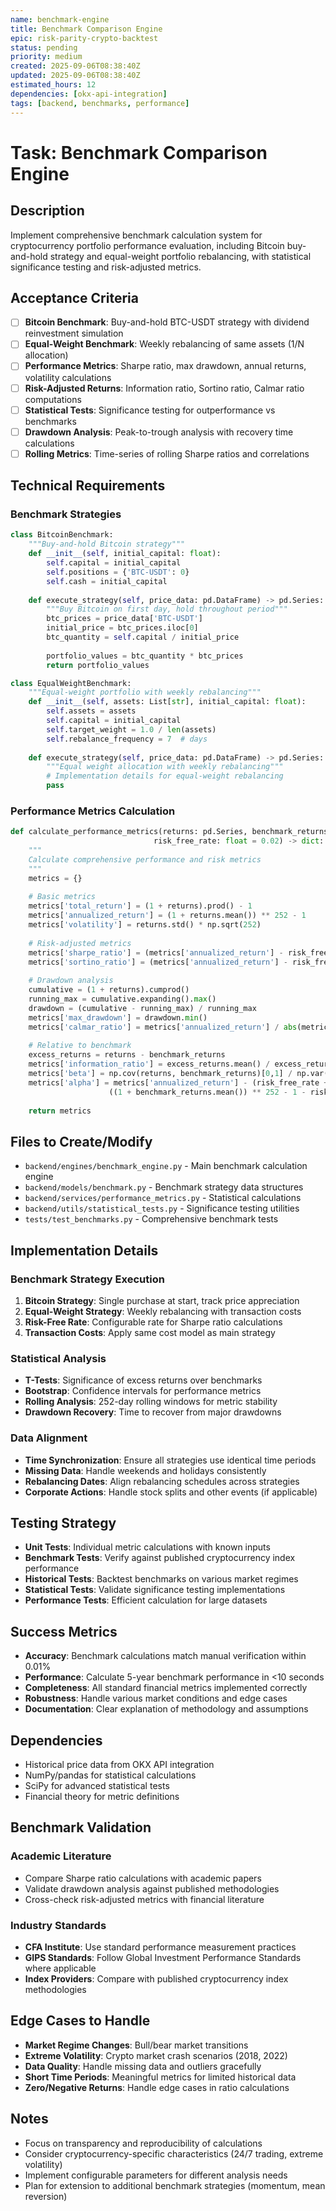 ```yaml
---
name: benchmark-engine
title: Benchmark Comparison Engine
epic: risk-parity-crypto-backtest
status: pending
priority: medium
created: 2025-09-06T08:38:40Z
updated: 2025-09-06T08:38:40Z
estimated_hours: 12
dependencies: [okx-api-integration]
tags: [backend, benchmarks, performance]
---
```


# Task: Benchmark Comparison Engine

## Description
Implement comprehensive benchmark calculation system for cryptocurrency portfolio performance evaluation, including Bitcoin buy-and-hold strategy and equal-weight portfolio rebalancing, with statistical significance testing and risk-adjusted metrics.

## Acceptance Criteria
- [ ] **Bitcoin Benchmark**: Buy-and-hold BTC-USDT strategy with dividend reinvestment simulation
- [ ] **Equal-Weight Benchmark**: Weekly rebalancing of same assets (1/N allocation)
- [ ] **Performance Metrics**: Sharpe ratio, max drawdown, annual returns, volatility calculations
- [ ] **Risk-Adjusted Returns**: Information ratio, Sortino ratio, Calmar ratio computations
- [ ] **Statistical Tests**: Significance testing for outperformance vs benchmarks
- [ ] **Drawdown Analysis**: Peak-to-trough analysis with recovery time calculations
- [ ] **Rolling Metrics**: Time-series of rolling Sharpe ratios and correlations

## Technical Requirements
### Benchmark Strategies
```python
class BitcoinBenchmark:
    """Buy-and-hold Bitcoin strategy"""
    def __init__(self, initial_capital: float):
        self.capital = initial_capital
        self.positions = {'BTC-USDT': 0}
        self.cash = initial_capital
    
    def execute_strategy(self, price_data: pd.DataFrame) -> pd.Series:
        """Buy Bitcoin on first day, hold throughout period"""
        btc_prices = price_data['BTC-USDT']
        initial_price = btc_prices.iloc[0]
        btc_quantity = self.capital / initial_price
        
        portfolio_values = btc_quantity * btc_prices
        return portfolio_values

class EqualWeightBenchmark:
    """Equal-weight portfolio with weekly rebalancing"""
    def __init__(self, assets: List[str], initial_capital: float):
        self.assets = assets
        self.capital = initial_capital
        self.target_weight = 1.0 / len(assets)
        self.rebalance_frequency = 7  # days
    
    def execute_strategy(self, price_data: pd.DataFrame) -> pd.Series:
        """Equal weight allocation with weekly rebalancing"""
        # Implementation details for equal-weight rebalancing
        pass
```

### Performance Metrics Calculation
```python
def calculate_performance_metrics(returns: pd.Series, benchmark_returns: pd.Series, 
                                risk_free_rate: float = 0.02) -> dict:
    """
    Calculate comprehensive performance and risk metrics
    """
    metrics = {}
    
    # Basic metrics
    metrics['total_return'] = (1 + returns).prod() - 1
    metrics['annualized_return'] = (1 + returns.mean()) ** 252 - 1
    metrics['volatility'] = returns.std() * np.sqrt(252)
    
    # Risk-adjusted metrics
    metrics['sharpe_ratio'] = (metrics['annualized_return'] - risk_free_rate) / metrics['volatility']
    metrics['sortino_ratio'] = (metrics['annualized_return'] - risk_free_rate) / downside_deviation(returns)
    
    # Drawdown analysis
    cumulative = (1 + returns).cumprod()
    running_max = cumulative.expanding().max()
    drawdown = (cumulative - running_max) / running_max
    metrics['max_drawdown'] = drawdown.min()
    metrics['calmar_ratio'] = metrics['annualized_return'] / abs(metrics['max_drawdown'])
    
    # Relative to benchmark
    excess_returns = returns - benchmark_returns
    metrics['information_ratio'] = excess_returns.mean() / excess_returns.std() * np.sqrt(252)
    metrics['beta'] = np.cov(returns, benchmark_returns)[0,1] / np.var(benchmark_returns)
    metrics['alpha'] = metrics['annualized_return'] - (risk_free_rate + metrics['beta'] * 
                      ((1 + benchmark_returns.mean()) ** 252 - 1 - risk_free_rate))
    
    return metrics
```

## Files to Create/Modify
- `backend/engines/benchmark_engine.py` - Main benchmark calculation engine
- `backend/models/benchmark.py` - Benchmark strategy data structures
- `backend/services/performance_metrics.py` - Statistical calculations
- `backend/utils/statistical_tests.py` - Significance testing utilities
- `tests/test_benchmarks.py` - Comprehensive benchmark tests

## Implementation Details
### Benchmark Strategy Execution
1. **Bitcoin Strategy**: Single purchase at start, track price appreciation
2. **Equal-Weight Strategy**: Weekly rebalancing with transaction costs
3. **Risk-Free Rate**: Configurable rate for Sharpe ratio calculations
4. **Transaction Costs**: Apply same cost model as main strategy

### Statistical Analysis
- **T-Tests**: Significance of excess returns over benchmarks
- **Bootstrap**: Confidence intervals for performance metrics
- **Rolling Analysis**: 252-day rolling windows for metric stability
- **Drawdown Recovery**: Time to recover from major drawdowns

### Data Alignment
- **Time Synchronization**: Ensure all strategies use identical time periods
- **Missing Data**: Handle weekends and holidays consistently
- **Rebalancing Dates**: Align rebalancing schedules across strategies
- **Corporate Actions**: Handle stock splits and other events (if applicable)

## Testing Strategy
- **Unit Tests**: Individual metric calculations with known inputs
- **Benchmark Tests**: Verify against published cryptocurrency index performance
- **Historical Tests**: Backtest benchmarks on various market regimes
- **Statistical Tests**: Validate significance testing implementations
- **Performance Tests**: Efficient calculation for large datasets

## Success Metrics
- **Accuracy**: Benchmark calculations match manual verification within 0.01%
- **Performance**: Calculate 5-year benchmark performance in <10 seconds
- **Completeness**: All standard financial metrics implemented correctly
- **Robustness**: Handle various market conditions and edge cases
- **Documentation**: Clear explanation of methodology and assumptions

## Dependencies
- Historical price data from OKX API integration
- NumPy/pandas for statistical calculations
- SciPy for advanced statistical tests
- Financial theory for metric definitions

## Benchmark Validation
### Academic Literature
- Compare Sharpe ratio calculations with academic papers
- Validate drawdown analysis against published methodologies
- Cross-check risk-adjusted metrics with financial literature

### Industry Standards
- **CFA Institute**: Use standard performance measurement practices
- **GIPS Standards**: Follow Global Investment Performance Standards where applicable
- **Index Providers**: Compare with published cryptocurrency index methodologies

## Edge Cases to Handle
- **Market Regime Changes**: Bull/bear market transitions
- **Extreme Volatility**: Crypto market crash scenarios (2018, 2022)
- **Data Quality**: Handle missing data and outliers gracefully
- **Short Time Periods**: Meaningful metrics for limited historical data
- **Zero/Negative Returns**: Handle edge cases in ratio calculations

## Notes
- Focus on transparency and reproducibility of calculations
- Consider cryptocurrency-specific characteristics (24/7 trading, extreme volatility)
- Implement configurable parameters for different analysis needs
- Plan for extension to additional benchmark strategies (momentum, mean reversion)